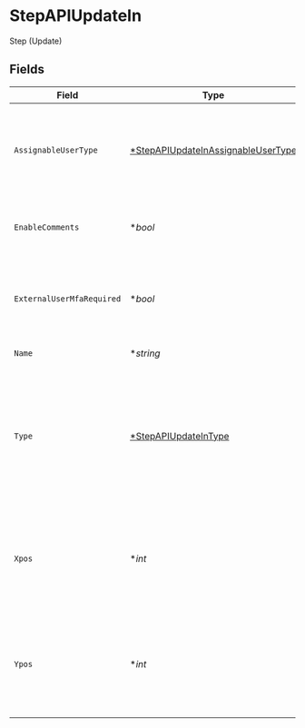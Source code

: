 # StepAPIUpdateIn

Step (Update)


## Fields

| Field                                                                                                                     | Type                                                                                                                      | Required                                                                                                                  | Description                                                                                                               | Example                                                                                                                   |
| ------------------------------------------------------------------------------------------------------------------------- | ------------------------------------------------------------------------------------------------------------------------- | ------------------------------------------------------------------------------------------------------------------------- | ------------------------------------------------------------------------------------------------------------------------- | ------------------------------------------------------------------------------------------------------------------------- |
| `AssignableUserType`                                                                                                      | [*StepAPIUpdateInAssignableUserType](../../models/shared/stepapiupdateinassignableusertype.md)                            | :heavy_minus_sign:                                                                                                        | Indicates which users are allowed to be assigned this step on a record                                                    | APP_USERS                                                                                                                 |
| `EnableComments`                                                                                                          | **bool*                                                                                                                   | :heavy_minus_sign:                                                                                                        | Whether comments are displayed on a step                                                                                  | false                                                                                                                     |
| `ExternalUserMfaRequired`                                                                                                 | **bool*                                                                                                                   | :heavy_minus_sign:                                                                                                        | Whether MFA is required for external users to access this step.                                                           | false                                                                                                                     |
| `Name`                                                                                                                    | **string*                                                                                                                 | :heavy_minus_sign:                                                                                                        | The name of the step                                                                                                      | Identify Risk                                                                                                             |
| `Type`                                                                                                                    | [*StepAPIUpdateInType](../../models/shared/stepapiupdateintype.md)                                                        | :heavy_minus_sign:                                                                                                        | The type of the step (for END steps, this property cannot be updated since there would be no outgoing default next paths) | ORIGIN                                                                                                                    |
| `Xpos`                                                                                                                    | **int*                                                                                                                    | :heavy_minus_sign:                                                                                                        | The x-coordinate of the step in the application builder (must not be less than 0)                                         | 20                                                                                                                        |
| `Ypos`                                                                                                                    | **int*                                                                                                                    | :heavy_minus_sign:                                                                                                        | The y-coordinate of the step in the application builder (must not be less than 0)                                         | 20                                                                                                                        |